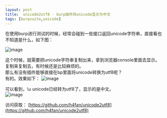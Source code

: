 ```yaml
---
layout: post
title:  unicode2utf8 - burp插件将unicode显示为中文
tags: [burpsuite,unicode]
---
```


在使用burp进行测试的时候，经常会碰到一些接口返回unicode字符串，直接看也不知道是什么，如下图：  

![image](https://camo.githubusercontent.com/5a9cfa31ad6e8ce157e08369f799b8bd3a57b64155f854233b4823a2111a508c/68747470733a2f2f6d6d62697a2e717069632e636e2f737a5f6d6d62697a5f6a70672f615a4f4951473732466a514f6961646138797258324f4643696270583945554c696374446963666c58633236504d744657386569614d587149535a564b373962776962763363564e77376d6f72614953324a4e354c35666963705975672f3634303f77785f666d743d6a70656726777866726f6d3d352677785f6c617a793d312677785f636f3d31)

这个时候，就需要把unicode字符串复制出来，拿到浏览器console里面去显示。  
复制来复制去，有时候还是比较麻烦的。  
那么有没有插件能够直接在bp里面将unicode转换为utf8呢？  
有的。效果如下：
![image](https://camo.githubusercontent.com/056c27fae9ac8377b951d30886c129fde985f9ce71110703f9db3cccc2c50443/68747470733a2f2f6d6d62697a2e717069632e636e2f737a5f6d6d62697a5f6a70672f615a4f4951473732466a514f6961646138797258324f4643696270583945554c6963744c706631464d786250727a787a69616d47696264596e7569624376396e5456626e6c72364f46524b57734b354a3571465a4c77696154743554772f3634303f77785f666d743d6a70656726777866726f6d3d352677785f6c617a793d312677785f636f3d31)

可以看到，\u unicode已经转为utf8了，显示的是中文。  
![image](https://camo.githubusercontent.com/703f062ca46e92ad123921eecadebd61200f7fcff703c00eb5b34afdbe3ab905/68747470733a2f2f6d6d62697a2e717069632e636e2f737a5f6d6d62697a5f6a70672f615a4f4951473732466a514f6961646138797258324f4643696270583945554c696374465744583036546c43586a636734306564314f69616855514f535354784d6b4363756347754879535157536169614d794c474368474553412f3634303f77785f666d743d6a70656726777866726f6d3d352677785f6c617a793d312677785f636f3d31)

访问获取：
[https://github.com/h4fan/unicode2utf8](https://github.com/h4fan/unicode2utf8)
